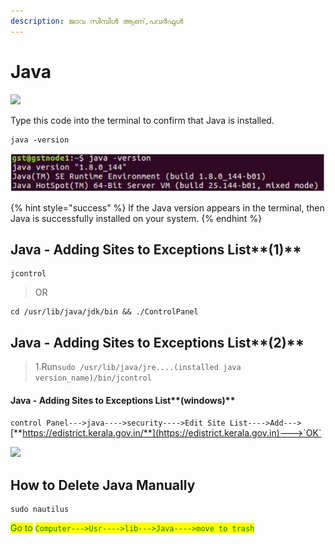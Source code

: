 ```yaml
---
description: ജാവ സിമ്പിൾ ആണ്,പവർഫുൾ
---
```


# Java

![](../.gitbook/assets/java\_original\_logo\_icon\_146458.png)



Type this code into the terminal to confirm that Java is installed.

```
java -version
```

![](../.gitbook/assets/java.JPG)

{% hint style="success" %}
If the Java version appears in the terminal, then Java is successfully installed on your system.
{% endhint %}

## Java - Adding Sites to Exceptions List**(1)**

```
jcontrol
```

> OR &#x20;

```
cd /usr/lib/java/jdk/bin && ./ControlPanel
```



## Java - Adding Sites to Exceptions List**(2)**

> 1.Run`sudo /usr/lib/java/jre....(installed java version_name)/bin/jcontrol`&#x20;

#### Java - Adding Sites to Exceptions List**(windows)**

`control Panel--->java---->security---->Edit Site List---->Add--->`[**https://edistrict.kerala.gov.in/**](https://edistrict.kerala.gov.in)--->`OK`

![](../.gitbook/assets/cmd.png)

## How to Delete Java Manually

```
sudo nautilus
```

<mark style="color:green;">Go to</mark> <mark style="color:green;"></mark><mark style="color:green;">`Computer--->Usr---->lib--->Java---->move to trash`</mark>

## &#x20;
